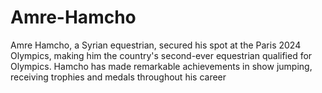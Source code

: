 # Amre-Hamcho
Amre Hamcho, a Syrian equestrian, secured his spot at the Paris 2024 Olympics, making him the country's second-ever equestrian qualified for Olympics. Hamcho has made remarkable achievements in show jumping, receiving trophies and medals throughout his career
